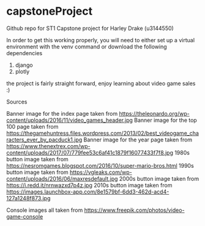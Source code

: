 # capstoneProject
Github repo for ST1 Capstone project for Harley Drake (u3144550)

In order to get this working properly, you will need to either set up a virtual environment with the venv command or download the following dependencies

1) django
2) plotly

the project is fairly straight forward, enjoy learning about video game sales :)

Sources

  Banner image for the index page taken from https://theleonardo.org/wp-content/uploads/2016/11/video_games_header.jpg
  Banner image for the top 100 page taken from https://thegamehuntress.files.wordpress.com/2013/02/best_videogame_characters_ever_by_pacduck1.jpg
  Banner image for the year page taken from https://www.thenextrex.com/wp-content/uploads/2017/07/779fee53c6af41c1879f16077433f7f8.jpg
  1980s button image taken from https://nesromgames.blogspot.com/2016/10/super-mario-bros.html
  1990s button image taken from https://vgleaks.com/wp-content/uploads/2016/06/maxresdefault.jpg
  2000s button image taken from https://i.redd.it/nrnwazxd7p4z.jpg
  2010s button image taken from https://images.launchbox-app.com/8e1579bf-6dd3-462d-acd4-127a1248f873.jpg

  Console images all taken from https://www.freepik.com/photos/video-game-console
